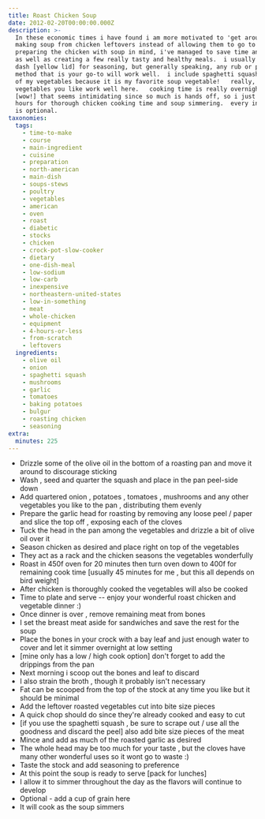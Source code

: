 ```yaml
---
title: Roast Chicken Soup
date: 2012-02-20T00:00:00.000Z
description: >-
  In these economic times i have found i am more motivated to 'get around' to
  making soup from chicken leftovers instead of allowing them to go to waste. 
  preparing the chicken with soup in mind, i've managed to save time and energy
  as well as creating a few really tasty and healthy meals.  i usually use mrs.
  dash [yellow lid] for seasoning, but generally speaking, any rub or prep
  method that is your go-to will work well.  i include spaghetti squash as one
  of my vegetables because it is my favorite soup vegetable!   really, any
  vegetables you like work well here.   cooking time is really overnight, but
  [wow!] that seems intimidating since so much is hands off, so i just put a few
  hours for thorough chicken cooking time and soup simmering.  every ingredient
  is optional.
taxonomies:
  tags:
    - time-to-make
    - course
    - main-ingredient
    - cuisine
    - preparation
    - north-american
    - main-dish
    - soups-stews
    - poultry
    - vegetables
    - american
    - oven
    - roast
    - diabetic
    - stocks
    - chicken
    - crock-pot-slow-cooker
    - dietary
    - one-dish-meal
    - low-sodium
    - low-carb
    - inexpensive
    - northeastern-united-states
    - low-in-something
    - meat
    - whole-chicken
    - equipment
    - 4-hours-or-less
    - from-scratch
    - leftovers
  ingredients:
    - olive oil
    - onion
    - spaghetti squash
    - mushrooms
    - garlic
    - tomatoes
    - baking potatoes
    - bulgur
    - roasting chicken
    - seasoning
extra:
  minutes: 225
---
```

 - Drizzle some of the olive oil in the bottom of a roasting pan and move it around to discourage sticking
 - Wash , seed and quarter the squash and place in the pan peel-side down
 - Add quartered onion , potatoes , tomatoes , mushrooms and any other vegetables you like to the pan , distributing them evenly
 - Prepare the garlic head for roasting by removing any loose peel / paper and slice the top off , exposing each of the cloves
 - Tuck the head in the pan among the vegetables and drizzle a bit of olive oil over it
 - Season chicken as desired and place right on top of the vegetables
 - They act as a rack and the chicken seasons the vegetables wonderfully
 - Roast in 450f oven for 20 minutes then turn oven down to 400f for remaining cook time [usually 45 minutes for me , but this all depends on bird weight]
 - After chicken is thoroughly cooked the vegetables will also be cooked
 - Time to plate and serve -- enjoy your wonderful roast chicken and vegetable dinner :)
 - Once dinner is over , remove remaining meat from bones
 - I set the breast meat aside for sandwiches and save the rest for the soup
 - Place the bones in your crock with a bay leaf and just enough water to cover and let it simmer overnight at low setting
 - [mine only has a low / high cook option] don't forget to add the drippings from the pan
 - Next morning i scoop out the bones and leaf to discard
 - I also strain the broth , though it probably isn't necessary
 - Fat can be scooped from the top of the stock at any time you like but it should be minimal
 - Add the leftover roasted vegetables cut into bite size pieces
 - A quick chop should do since they're already cooked and easy to cut
 - [if you use the spaghetti squash , be sure to scrape out / use all the goodness and discard the peel] also add bite size pieces of the meat
 - Mince and add as much of the roasted garlic as desired
 - The whole head may be too much for your taste , but the cloves have many other wonderful uses so it wont go to waste :)
 - Taste the stock and add seasoning to preference
 - At this point the soup is ready to serve [pack for lunches]
 - I allow it to simmer throughout the day as the flavors will continue to develop
 - Optional - add a cup of grain here
 - It will cook as the soup simmers
